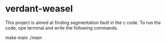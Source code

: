 # verdant-weasel
This project is aimed at finding segmentation fault in the c code. 
To run the code, ope terminal and write the following commands.

make main
./main
